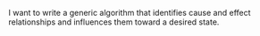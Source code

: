 I want to write a generic algorithm that identifies cause and effect relationships and influences them toward a desired state.
